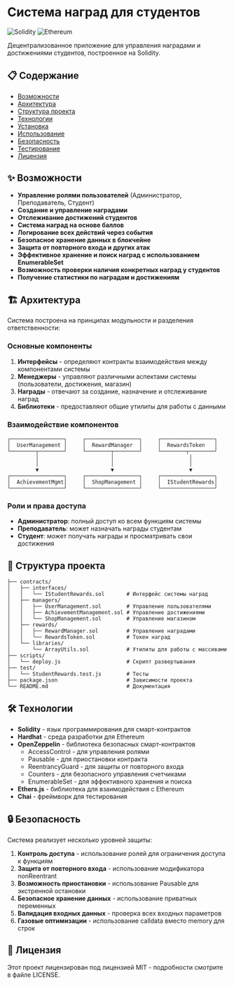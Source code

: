 # Система наград для студентов

![Solidity](https://img.shields.io/badge/Solidity-363636?style=for-the-badge&logo=solidity&logoColor=white)
![Ethereum](https://img.shields.io/badge/Ethereum-3C3C3D?style=for-the-badge&logo=Ethereum&logoColor=white)

Децентрализованное приложение для управления наградами и достижениями студентов, построенное на Solidity.

## 📋 Содержание

- [Возможности](#-возможности)
- [Архитектура](#-архитектура)
- [Структура проекта](#-структура-проекта)
- [Технологии](#-технологии)
- [Установка](#-установка)
- [Использование](#-использование)
- [Безопасность](#-безопасность)
- [Тестирование](#-тестирование)
- [Лицензия](#-лицензия)

## ✨ Возможности

- **Управление ролями пользователей** (Администратор, Преподаватель, Студент)
- **Создание и управление наградами**
- **Отслеживание достижений студентов**
- **Система наград на основе баллов**
- **Логирование всех действий через события**
- **Безопасное хранение данных в блокчейне**
- **Защита от повторного входа и других атак**
- **Эффективное хранение и поиск наград с использованием EnumerableSet**
- **Возможность проверки наличия конкретных наград у студентов**
- **Получение статистики по наградам и достижениям**

## 🏗 Архитектура

Система построена на принципах модульности и разделения ответственности:

### Основные компоненты

1. **Интерфейсы** - определяют контракты взаимодействия между компонентами системы
2. **Менеджеры** - управляют различными аспектами системы (пользователи, достижения, магазин)
3. **Награды** - отвечают за создание, назначение и отслеживание наград
4. **Библиотеки** - предоставляют общие утилиты для работы с данными

### Взаимодействие компонентов

```
┌─────────────────┐     ┌─────────────────┐     ┌─────────────────┐
│  UserManagement │     │  RewardManager  │     │  RewardsToken   │
└────────┬────────┘     └────────┬────────┘     └────────┬────────┘
         │                       │                        │
         │                       │                        │
         ▼                       ▼                        ▼
┌─────────────────┐     ┌─────────────────┐     ┌─────────────────┐
│  AchievementMgmt│     │  ShopManagement │     │  IStudentRewards│
└─────────────────┘     └─────────────────┘     └─────────────────┘
```

### Роли и права доступа

- **Администратор**: полный доступ ко всем функциям системы
- **Преподаватель**: может назначать награды студентам
- **Студент**: может получать награды и просматривать свои достижения

## 📁 Структура проекта

```
├── contracts/
│   ├── interfaces/
│   │   └── IStudentRewards.sol       # Интерфейс системы наград
│   ├── managers/
│   │   ├── UserManagement.sol        # Управление пользователями
│   │   ├── AchievementManagement.sol # Управление достижениями
│   │   └── ShopManagement.sol        # Управление магазином
│   ├── rewards/
│   │   ├── RewardManager.sol         # Управление наградами
│   │   └── RewardsToken.sol          # Токен наград
│   └── libraries/
│       └── ArrayUtils.sol            # Утилиты для работы с массивами
├── scripts/
│   └── deploy.js                     # Скрипт развертывания
├── test/
│   └── StudentRewards.test.js        # Тесты
├── package.json                      # Зависимости проекта
└── README.md                         # Документация
```

## 🛠 Технологии

- **Solidity** - язык программирования для смарт-контрактов
- **Hardhat** - среда разработки для Ethereum
- **OpenZeppelin** - библиотека безопасных смарт-контрактов
  - AccessControl - для управления ролями
  - Pausable - для приостановки контракта
  - ReentrancyGuard - для защиты от повторного входа
  - Counters - для безопасного управления счетчиками
  - EnumerableSet - для эффективного хранения и поиска
- **Ethers.js** - библиотека для взаимодействия с Ethereum
- **Chai** - фреймворк для тестирования

## 🔒 Безопасность

Система реализует несколько уровней защиты:

1. **Контроль доступа** - использование ролей для ограничения доступа к функциям
2. **Защита от повторного входа** - использование модификатора nonReentrant
3. **Возможность приостановки** - использование Pausable для экстренной остановки
4. **Безопасное хранение данных** - использование приватных переменных
5. **Валидация входных данных** - проверка всех входных параметров
6. **Газовые оптимизации** - использование calldata вместо memory для строк

## 📄 Лицензия

Этот проект лицензирован под лицензией MIT - подробности смотрите в файле LICENSE.
